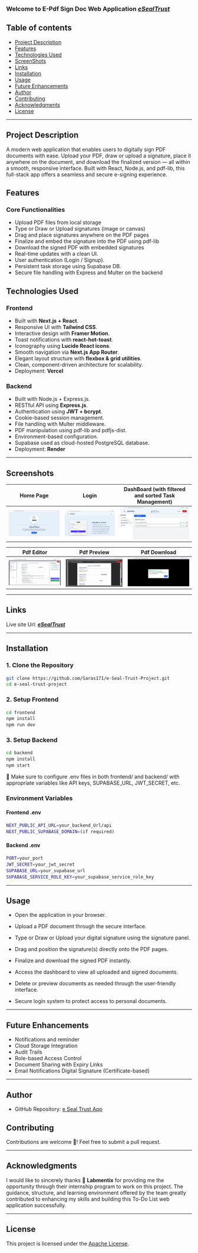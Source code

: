 ### Welcome to E-Pdf Sign Doc Web Application ***[eSealTrust](https://e-sign-pdf-project-frontend.vercel.app/)***

## Table of contents

- [Project Description](#project-description)
- [Features](#features)
- [Technologies Used](#technologies-used)
- [ScreenShots](#screenshots)
- [Links](#links)
- [Installation](#installation)
- [Usage](#usage)
- [Future Enhancements](#future-enhancements)
- [Author](#author)
- [Contributing](#contributing)
- [Acknowledgments](#acknowledgments)
- [License](#license)
----

## Project Description

A modern web application that enables users to digitally sign PDF documents with ease. Upload your PDF, draw or upload a signature, place it anywhere on the document, and download the finalized version — all within a smooth, responsive interface. Built with React, Node.js, and pdf-lib, this full-stack app offers a seamless and secure e-signing experience.

## Features

###  Core Functionalities
- Upload PDF files from local storage
- Type or Draw or Upload signatures (image or canvas)
-  Drag and place signatures anywhere on the PDF pages
- Finalize and embed the signature into the PDF using pdf-lib
- Download the signed PDF with embedded signatures
- Real-time updates with a clean UI.
- User authentication (Login / Signup).
- Persistent task storage using Supabase DB.
-  Secure file handling with Express and Multer on the backend

## Technologies Used

###  Frontend
- Built with **Next.js + React**.
- Responsive UI with **Tailwind CSS**.
- Interactive design with **Framer Motion**.
- Toast notifications with **react-hot-toast**.
- Iconography using **Lucide React icons**.
- Smooth navigation via **Next.js App Router**.
- Elegant layout structure with **flexbox & grid utilities**.
- Clean, component-driven architecture for scalability.
- Deployment: **Vercel**

###  Backend
- Built with Node.js + Express.js.
- RESTful API using **Express.js**.
- Authentication using **JWT + bcrypt**.
- Cookie-based session management.
- File handling with Multer middleware.
- PDF manipulation using pdf-lib and pdfjs-dist.
- Environment-based configuration.
- Supabase used as cloud-hosted PostgreSQL database.
- Deployment: **Render**

---

##  Screenshots

| Home Page | Login | DashBoard (with filtered and sorted Task Management) |
|------------|-------------------|-------------------|
| ![Home page](./screenshots/home.jpg) | ![Login Page](./screenshots/login.jpg) | ![Dashboard](./screenshots/sorted-dashboard.jpg) |

| Pdf Editor | Pdf Preview | Pdf Download |
|------------|-------------------|-------------------|
| ![Pdf Editor](./screenshots/pdf-editor.jpg) | ![Pdf Preview](./screenshots/pdf-preview.jpg) | ![Pdf Download](./screenshots/pdf-download.jpg) |

---

## Links
Live site Url: ***[eSealTrust](https://e-sign-pdf-project-frontend.vercel.app/)***

---

##  Installation

### 1. Clone the Repository

```bash
git clone https://github.com/Saras171/e-Seal-Trust-Project.git
cd e-seal-trust-project
```
### 2. Setup Frontend
```bash
cd frontend
npm install
npm run dev
```
### 3. Setup Backend
```bash
cd backend
npm install
npm start
```

🔐 Make sure to configure .env files in both frontend/ and backend/ with appropriate variables like API keys, SUPABASE_URL, JWT_SECRET, etc.

 ### Environment Variables
#### Frontend .env
 ```bash
 NEXT_PUBLIC_API_URL=your_backend_Url/api
 NEXT_PUBLIC_SUPABASE_DOMAIN=(if required)
```
#### Backend .env
```bash
PORT=your_port
JWT_SECRET=your_jwt_secret
SUPABASE_URL=your_supabase_url
SUPABASE_SERVICE_ROLE_KEY=your_supabase_service_role_key
```
---
## Usage

- Open the application in your browser.

- Upload a PDF document through the secure interface.

-  Type or Draw or Upload your digital signature using the signature panel.
- Drag and position the signature(s) directly onto the PDF pages.
- Finalize and download the signed PDF instantly.
- Access the dashboard to view all uploaded and signed documents.
- Delete or preview documents as needed through the user-friendly interface.
- Secure login system to protect access to personal documents.
---
## Future Enhancements

- Notifications and reminder
- Cloud Storage Integration
- Audit Trails
- Role-based Access Control
- Document Sharing with Expiry Links
- Email Notifications
Digital Signature (Certificate-based)

---
## Author
- GitHub Repository: [e Seal Trust App](https://github.com/Saras171/e-Seal-Trust-Project.git)
## Contributing

Contributions are welcome 🤝! Feel free to submit a pull request.

---

## Acknowledgments

I would like to sincerely thanks 🙏 **Labmentix** for providing me the opportunity through their internship program to work on this project. The guidance, structure, and learning environment offered by the team greatly contributed to enhancing my skills and building this To-Do List web application successfully.

---

## License 

This project is licensed under the [Apache License](/LICENSE).
